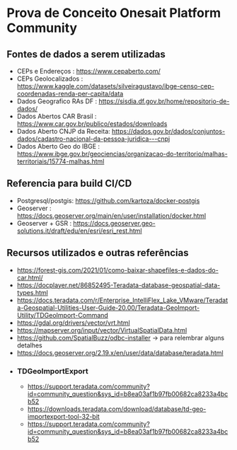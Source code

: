 # Prova de Conceito Onesait Platform Community

## Fontes de dados a serem utilizadas
- CEPs e Endereços            : https://www.cepaberto.com/
- CEPs Geolocalizados         : https://www.kaggle.com/datasets/silveiragustavo/ibge-censo-cep-coordenadas-renda-per-capita/data
- Dados Geografico RAs DF     : https://sisdia.df.gov.br/home/repositorio-de-dados/
- Dados Abertos CAR Brasil    : https://www.car.gov.br/publico/estados/downloads
- Dados Aberto CNJP da Receita: https://dados.gov.br/dados/conjuntos-dados/cadastro-nacional-da-pessoa-juridica---cnpj 
- Dados Aberto Geo do IBGE    : https://www.ibge.gov.br/geociencias/organizacao-do-territorio/malhas-territoriais/15774-malhas.html

## Referencia para build CI/CD
- Postgresql/postgis: https://github.com/kartoza/docker-postgis
- Geoserver         : https://docs.geoserver.org/main/en/user/installation/docker.html
- Geoserver + GSR   : https://docs.geoserver.geo-solutions.it/draft/edu/en/esri/esri_rest.html

## Recursos utilizados e outras referências 
- https://forest-gis.com/2021/01/como-baixar-shapefiles-e-dados-do-car.html/
- https://docplayer.net/86852495-Teradata-database-geospatial-data-types.html
- https://docs.teradata.com/r/Enterprise_IntelliFlex_Lake_VMware/Teradata-Geospatial-Utilities-User-Guide-20.00/Teradata-GeoImport-Utility/TDGeoImport-Command
- https://gdal.org/drivers/vector/vrt.html
- https://mapserver.org/input/vector/VirtualSpatialData.html
- https://github.com/SpatialBuzz/odbc-installer -> para relembrar alguns detalhes
- https://docs.geoserver.org/2.19.x/en/user/data/database/teradata.html
- ### TDGeoImportExport
  - https://support.teradata.com/community?id=community_question&sys_id=b8ea03af1b97fb00682ca8233a4bcb52
  - https://downloads.teradata.com/download/database/td-geo-importexport-tool-32-bit
  - https://support.teradata.com/community?id=community_question&sys_id=b8ea03af1b97fb00682ca8233a4bcb52
